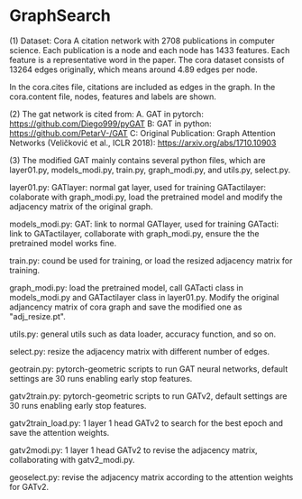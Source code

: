 # GraphSearch

(1) Dataset: Cora
A citation network with 2708 publications in computer science. Each publication is a node and each node has 1433 features. Each feature is a representative word in the paper. The cora dataset consists of 13264 edges originally, which means around 4.89 edges per node.

In the cora.cites file, citations are included as edges in the graph. In the cora.content file, nodes, features and labels are shown.

(2) The gat network is cited from:
A. GAT in pytorch: https://github.com/Diego999/pyGAT
B: GAT in python: https://github.com/PetarV-/GAT
C: Original Publication: Graph Attention Networks (Veličković et al., ICLR 2018): https://arxiv.org/abs/1710.10903

(3) The modified GAT mainly contains several python files, which are layer01.py, models_modi.py, train.py, graph_modi.py, and utils.py, select.py.

layer01.py: 
  GATlayer: normal gat layer, used for training
  GATactilayer: colaborate with graph_modi.py, load the pretrained model and modify the adjacency matrix of the original graph.

models_modi.py:
  GAT: link to normal GATlayer, used for training
  GATacti: link to GATactilayer, collaborate with graph_modi.py, ensure the the pretrained model works fine.
 
train.py:
  cound be used for training, or load the resized adjacency matrix for training.

graph_modi.py:
  load the pretrained model, call GATacti class in models_modi.py and GATactilayer class in layer01.py. Modify the original adjancency matrix of cora graph and save the modified one as "adj_resize.pt".
 
utils.py:
  general utils such as data loader, accuracy function, and so on.
  
select.py:
resize the adjacency matrix with different number of edges.

geotrain.py:
pytorch-geometric scripts to run GAT neural networks, default settings are 30 runs enabling early stop features.

gatv2train.py:
pytorch-geometric scripts to run GATv2, default settings are 30 runs enabling early stop features.

gatv2train_load.py:
1 layer 1 head GATv2 to search for the best epoch and save the attention weights.

gatv2modi.py:
1 layer 1 head GATv2 to revise the adjacency matrix, collaborating with gatv2_modi.py.

geoselect.py:
revise the adjacency matrix according to the attention weights for GATv2.


